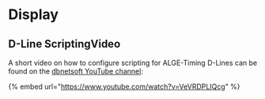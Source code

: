 # Display

## D-Line ScriptingVideo

A short video on how to configure scripting for ALGE-Timing D-Lines can be found on the [dbnetsoft YouTube channel](https://www.youtube.com/channel/UCXYI2v8j8v2SRsVumkpd_1Q):&#x20;

{% embed url="https://www.youtube.com/watch?v=VeVRDPLIQcg" %}
